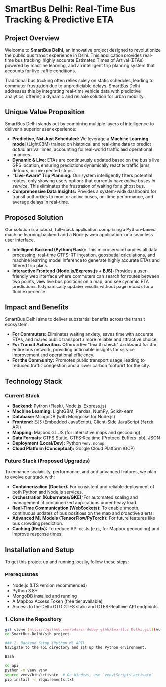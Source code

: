 # SmartBus Delhi: Real-Time Bus Tracking & Predictive ETA

## Project Overview

Welcome to **SmartBus Delhi**, an innovative project designed to revolutionize the public bus transit experience in Delhi. This application provides real-time bus tracking, highly accurate Estimated Times of Arrival (ETAs) powered by machine learning, and an intelligent trip planning system that accounts for live traffic conditions.

Traditional bus tracking often relies solely on static schedules, leading to commuter frustration due to unpredictable delays. SmartBus Delhi addresses this by integrating real-time vehicle data with predictive analytics, offering a dynamic and reliable solution for urban mobility.

## Unique Value Proposition

SmartBus Delhi stands out by combining multiple layers of intelligence to deliver a superior user experience:

* **Predictive, Not Just Scheduled:** We leverage a **Machine Learning model** (LightGBM) trained on historical and real-time data to predict *actual* arrival times, accounting for real-world traffic and operational nuances.
* **Dynamic & Live:** ETAs are continuously updated based on the bus's live GPS location, ensuring predictions dynamically react to traffic jams, detours, or unexpected stops.
* **"Live-Aware" Trip Planning:** Our system intelligently filters potential routes, only showing users options that currently have *active buses in service*. This eliminates the frustration of waiting for a ghost bus.
* **Comprehensive Data Insights:** Provides a system-wide dashboard for transit authorities to monitor active buses, on-time performance, and average delays in real-time.

## Proposed Solution

Our solution is a robust, full-stack application comprising a Python-based machine learning backend and a Node.js web application for a seamless user interface.

* **Intelligent Backend (Python/Flask):** This microservice handles all data processing, real-time GTFS-RT ingestion, geospatial calculations, and machine learning model inference to generate highly accurate ETAs and filtered trip plans.
* **Interactive Frontend (Node.js/Express.js + EJS):** Provides a user-friendly web interface where commuters can search for routes between two points, view live bus positions on a map, and see dynamic ETA predictions. It dynamically updates results without page reloads for a fluid experience.

## Impact and Benefits

SmartBus Delhi aims to deliver substantial benefits across the transit ecosystem:

* **For Commuters:** Eliminates waiting anxiety, saves time with accurate ETAs, and makes public transport a more reliable and attractive choice.
* **For Transit Authorities:** Offers a live "health check" dashboard for the entire bus network, providing actionable insights for service improvement and operational efficiency.
* **For the Community:** Promotes public transport usage, leading to reduced traffic congestion and a lower carbon footprint for the city.

## Technology Stack

### Current Stack

* **Backend:** Python (Flask), Node.js (Express.js)
* **Machine Learning:** LightGBM, Pandas, NumPy, Scikit-learn
* **Database:** MongoDB (with Mongoose for Node.js)
* **Frontend:** EJS (Embedded JavaScript), Client-Side JavaScript (`fetch` API)
* **Mapping:** Mapbox GL JS (for interactive maps and geocoding)
* **Data Formats:** GTFS Static, GTFS-Realtime (Protocol Buffers .pb), JSON
* **Deployment (Local/Dev):** Python `venv`, `nohup`
* **Cloud Platform (Conceptual):** Google Cloud Platform (GCP)

### Future Stack (Proposed Upgrades)

To enhance scalability, performance, and add advanced features, we plan to evolve our stack with:

* **Containerization (Docker):** For consistent and reliable deployment of both Python and Node.js services.
* **Orchestration (Kubernetes/GKE):** For automated scaling and management of containerized applications under heavy load.
* **Real-Time Communication (WebSockets):** To enable smooth, continuous updates of bus positions on the map and proactive alerts.
* **Advanced ML Models (TensorFlow/PyTorch):** For future features like bus crowding prediction.
* **Caching (Redis):** To reduce API costs (e.g., for Mapbox geocoding) and improve response times.

## Installation and Setup

To get this project up and running locally, follow these steps:

### Prerequisites

* Node.js (LTS version recommended)
* Python 3.8+
* MongoDB installed and running
* A Mapbox Access Token (free tier available)
* Access to the Delhi OTD GTFS static and GTFS-Realtime API endpoints.

### 1. Clone the Repository

```bash
git clone [https://github.com/adarsh-dubey-gthb/SmartBus-Delhi.git](https://github.com/adarsh-dubey-gthb/SmartBus-Delhi.git)
cd SmartBus-Delhi/sih_project

### 2. Backend Setup (Python ML API)
Navigate to the api directory and set up the Python environment.

Bash

cd api
python -m venv venv
source venv/bin/activate  # On Windows, use `venv\Scripts\activate`
pip install -r requirements.txt

